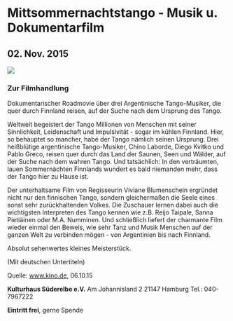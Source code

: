 # Mittsommernachtstango - Musik u. Dokumentarfilm

## 02. Nov. 2015

![](/img/_wsb_490x695_Mittsommernachtstango_web15.jpg)

### Zur Filmhandlung

Dokumentarischer Roadmovie über drei Argentinische Tango-Musiker, die
quer durch Finnland reisen, auf der Suche nach dem Ursprung des Tango.

Weltweit begeistert der Tango Millionen von Menschen mit seiner
Sinnlichkeit, Leidenschaft und Impulsivität - sogar im kühlen Finnland.
Hier, so behauptet so mancher, habe der Tango nämlich seinen Ursprung.
Drei heißblütige argentinische Tango-Musiker, Chino Laborde, Diego
Kvitko und Pablo Greco, reisen quer durch das Land der Saunen, Seen und
Wälder, auf der Suche nach dem wahren Tango. Und tatsächlich: In den
verträumten, lauen Sommernächten Finnlands wundert es bald niemanden
mehr, dass der Tango hier zu Hause ist.

Der unterhaltsame Film von Regisseurin Viviane Blumenschein ergründet
nicht nur den finnischen Tango, sondern gleichermaßen die Seele eines
sonst sehr zurückhaltenden Volkes. Die Zuschauer lernen dabei auch die
wichtigsten Interpreten des Tango kennen wie z.B. Reijo Taipale, Sanna
Pietiäinen oder M.A. Numminen. Und schließlich liefert der charmante
Film wieder einmal den Beweis, wie sehr Tanz und Musik Menschen auf der
ganzen Welt zu verbinden mögen - von Argentinien bis nach Finnland.

Absolut sehenwertes kleines Meisterstück.

(Mit deutschen Untertiteln)

Quelle: www.kino.de, 06.10.15

**Kulturhaus Süderelbe e.V.** 
Am Johannisland 2 
21147 Hamburg 
Tel.: 040-7967222 

**Eintritt frei**, gerne Spende
